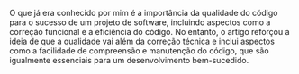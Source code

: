 O que já era conhecido por mim é a importância da qualidade do código para o sucesso de um projeto de software, incluindo aspectos como a correção funcional e a eficiência do código. No entanto, o artigo reforçou a ideia de que a qualidade vai além da correção técnica e inclui aspectos como a facilidade de compreensão e manutenção do código, que são igualmente essenciais para um desenvolvimento bem-sucedido.